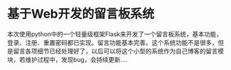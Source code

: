 # 基于Web开发的留言板系统

​	本次使用python中的一个轻量级框架Flask来开发了一个留言板系统，基本功能，登录、注册、重置密码都已实现。留言功能基本完善。这个系统功能不是很多，但是留言各项细节已经处理好了，以后可以将这个小型的系统作为自己博客的留言模块，若维护过程中，发现bug，会持续更新....